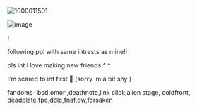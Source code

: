 ![1000011501](https://github.com/user-attachments/assets/025ad2ea-999f-4d0a-8b16-9c3e2455dc2c)



![image](https://github.com/user-attachments/assets/127449a0-0eae-4b25-9968-3259c477b068)

!


following ppl with same intrests as mine!! 

pls int I love making new friends ^ ^


I'm scared to int first 🥀 (sorry im a bit shy )



fandoms- bsd,omori,deathnote,link click,alien stage, coldfront, deadplate,fpe,ddlc,fnaf,dw,forsaken





